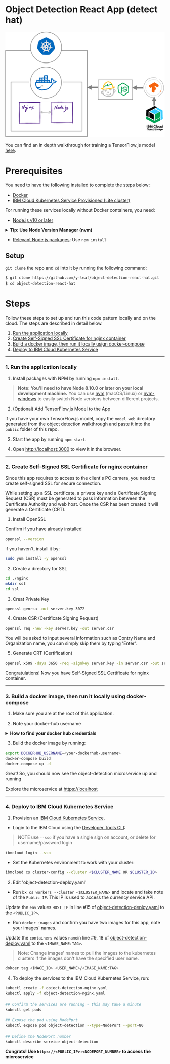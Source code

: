# Object Detection React App (detect hat)

![Flow](flow_image.png)

You can find an in depth walkthrough for training a TensorFlow.js model [here](https://github.com/cloud-annotations/training/).


# Prerequisites
You need to have the following installed to complete the steps below:

* [Docker](https://www.docker.com/products/docker-desktop)
* [IBM Cloud Kubernetes Service Provisioned (Lite cluster)](https://www.ibm.com/cloud/container-service)

For running these services locally without Docker containers, you need:

* [Node.js v10 or later](https://nodejs.org/en/download/)
<details><summary><strong>Tip: Use Node Version Manager (nvm)</strong></summary>

> nvm is a simple bash script to manage multiple active Node.js versions.

> recommend: using `Node Version Manager (NVM)` to control the version of Node.js that you use.

> Why? The system or operating system installed Node.js version is fixed. You may need different versions of Node for other projects.  

> NVM allows you to choose and switch to the version of Node.js that suits your needs.

> Install via command line:

```sh
curl -o- https://raw.githubusercontent.com/nvm-sh/nvm/v0.35.2/install.sh | bash
```

[Learn more about NVM](https://github.com/nvm-sh/nvm) and find the latest installation instructions.

</details>

* [Relevant Node.js packages](package.json): Use `npm install`



## Setup
`git clone` the repo and `cd` into it by running the following command:

```bash
$ git clone https://github.com/y-leaf/object-detection-react-hat.git
$ cd object-detection-react-hat
```

# Steps 

Follow these steps to set up and run this code pattern locally and on the cloud. The steps are described in detail below.

1. [Run the application locally](#1-run-the-application-locally)
2. [Create Self-Signed SSL Certificate for nginx container](#2-create-self-signed-ssl-certificate-for-nginx-container)
3. [Build a docker image, then run it locally usign docker-compose](#3-Build-a-docker-image-then-run-it-locally-using-docker-compose)
4. [Deploy to IBM Cloud Kubernetes Service](#4-deploy-to-ibm-cloud-kubernetes-service)


--------------------

### 1. Run the application locally

1. Install packages with NPM by running `npm install`.

> **Note: You’ll need to have Node 8.10.0 or later on your local development machine.** You can use [nvm](https://github.com/creationix/nvm#installation) (macOS/Linux) or [nvm-windows](https://github.com/coreybutler/nvm-windows#node-version-manager-nvm-for-windows) to easily switch Node versions between different projects.

2. (Optional) Add TensorFlow.js Model to the App

if you have your own TensorFlow.js model, copy the `model_web` directory generated from the object detection walkthrough and paste it into the `public` folder of this repo.

3. Start the app by running `npm start`.

4. Open [http://localhost:3000](http://localhost:3000) to view it in the browser.


--------------------

### 2. Create Self-Signed SSL Certificate for nginx container
Since this app requires to access to the client's PC camera, you need to create self-signed SSL for secure connection.

While setting up a SSL certificate, a private key and a Certificate Signing Request (CSR) must be generated to pass information between the Certificate Authority and web host. Once the CSR has been created it will generate a Certificate (CRT).

1. Install OpenSSL

Confirm if you have already installed
```bash
openssl --version
```

if you haven't, install it by:
```bash
sudo yum install -y openssl
```


2. Create a directory for SSL

```bash
cd ./nginx
mkdir ssl
cd ssl
```


3. Creat Private Key

```bash
openssl genrsa -out server.key 3072
```


4. Create CSR (Certificate Signing Request)

```bash
openssl req -new -key server.key -out server.csr
```

You will be asked to input several information such as Contry Name and Organization name, you can simply skip them by typing 'Enter'.


5. Generate CRT (Certification)

```bash
openssl x509 -days 3650 -req -signkey server.key -in server.csr -out server.crt
```


Congratulations! Now you have Self-Signed SSL Certificate for nginx container.


--------------------

### 3. Build a docker image, then run it locally using docker-compose

1. Make sure you are at the root of this application.

2. Note your docker-hub username
<details><summary><strong>How to find your docker hub credentials</strong></summary>

> To download Docker desktop you must create a Docker hub account.

> To find the username, you can click on at your Docker desktop icon (mac) toolbar 

</details>

3. Build the docker image by running:

```bash
export DOCKERHUB_USERNAME=<your-dockerhub-username>
docker-compose build
docker-compose up -d
```


Great!  So, you should now see the object-detection microservice up and running

Explore the microservice at [https://localhost](https://localhost)


--------------------

### 4. Deploy to IBM Cloud Kubernetes Service

1. Provision an [IBM Cloud Kubernetes Service](https://cloud.ibm.com/kubernetes/catalog/cluster).

* Login to the IBM Cloud using the [Developer Tools CLI](https://www.ibm.com/cloud/cli):
> NOTE use `--sso` if you have a single sign on account, or delete for username/password login

```bash
ibmcloud login --sso
```

* Set the Kubernetes environment to work with your cluster:

```bash
ibmcloud cs cluster-config --cluster <$CLUSTER_NAME OR $CLUSTER_ID>
```


2. Edit 'object-detection-deploy.yaml'

* Run `bx cs workers --cluster <$CLUSTER_NAME>` and locate and take note of the `Public IP`. This IP is used to access the currency service API. 

Update the `env` values `HOST_IP` in line #15 of [object-detection-deploy.yaml](object-detection-deploy.yaml)
to the `<PUBLIC_IP>`.


* Run `docker images` and confirm you have two images for this app, note your images' names.

Update the `containers` values `name`in line #9, 18 of [object-detection-deploy.yaml](object-detection-deploy.yaml)
to the `<IMAGE_NAME:TAG>`.

> Note: Change images' names to pull the images to the kubernetes clusters if the images don't have the specified user name.

```bash
dokcer tag <IMAGE_ID> <USER_NAME>/<IMAGE_NAME:TAG>
```


4. To deploy the services to the IBM Cloud Kubernetes Service, run:

```bash
kubectl create -f object-detection-nginx.yaml
kubectl apply -f object-detection-nginx.yaml

## Confirm the services are running - this may take a minute
kubectl get pods

## Expose the pod using NodePprt
kubectl expose pod object-detection --type=NodePort --port=80

## Define the NodePort number 
kubectl describe service object-detection
```


**Congrats! Use `https://<PUBLIC_IP>:<NODEPORT_NUMBER>` to access the microservice**